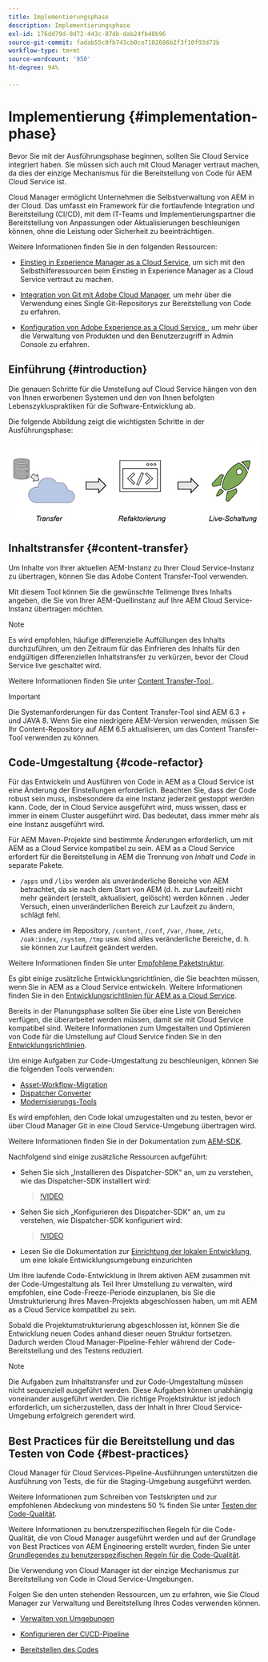 ```yaml
---
title: Implementierungsphase
description: Implementierungsphase
exl-id: 176dd79d-0d72-443c-87db-dab24fb48b96
source-git-commit: fadab55c0fb743cb0ce7102686b2f3f10f93d73b
workflow-type: tm+mt
source-wordcount: '950'
ht-degree: 94%

---
```


# Implementierung {#implementation-phase}

Bevor Sie mit der Ausführungsphase beginnen, sollten Sie Cloud Service integriert haben. Sie müssen sich auch mit Cloud Manager vertraut machen, da dies der einzige Mechanismus für die Bereitstellung von Code für AEM Cloud Service ist.

Cloud Manager ermöglicht Unternehmen die Selbstverwaltung von AEM in der Cloud. Das umfasst ein Framework für die fortlaufende Integration und Bereitstellung (CI/CD), mit dem IT-Teams und Implementierungspartner die Bereitstellung von Anpassungen oder Aktualisierungen beschleunigen können, ohne die Leistung oder Sicherheit zu beeinträchtigen.

Weitere Informationen finden Sie in den folgenden Ressourcen:

* [Einstieg in Experience Manager as a Cloud Service](https://experienceleague.adobe.com/docs/experience-manager-cloud-service/onboarding/home.html?lang=de), um sich mit den Selbsthilferessourcen beim Einstieg in Experience Manager as a Cloud Service vertraut zu machen.

* [Integration von Git mit Adobe Cloud Manager](https://experienceleague.adobe.com/docs/experience-manager-cloud-service/implementing/managing-code/integrating-with-git.html), um mehr über die Verwendung eines Single Git-Repositorys zur Bereitstellung von Code zu erfahren.

* [Konfiguration von Adobe Experience as a Cloud Service ](https://experienceleague.adobe.com/docs/experience-manager-cloud-service/security/ims-support.html#aem-configuration), um mehr über die Verwaltung von Produkten und den Benutzerzugriff in Admin Console zu erfahren.


## Einführung {#introduction}

Die genauen Schritte für die Umstellung auf Cloud Service hängen von den von Ihnen erworbenen Systemen und den von Ihnen befolgten Lebenszykluspraktiken für die Software-Entwicklung ab.

Die folgende Abbildung zeigt die wichtigsten Schritte in der Ausführungsphase:

![image](/help/move-to-cloud-service/assets/exec-image1.png)

## Inhaltstransfer {#content-transfer}

Um Inhalte von Ihrer aktuellen AEM-Instanz zu Ihrer Cloud Service-Instanz zu übertragen, können Sie das Adobe Content Transfer-Tool verwenden.

Mit diesem Tool können Sie die gewünschte Teilmenge Ihres Inhalts angeben, die Sie von Ihrer AEM-Quellinstanz auf Ihre AEM Cloud Service-Instanz übertragen möchten.

>[!NOTE]
>Es wird empfohlen, häufige differenzielle Auffüllungen des Inhalts durchzuführen, um den Zeitraum für das Einfrieren des Inhalts für den endgültigen differenziellen Inhaltstransfer zu verkürzen, bevor der Cloud Service live geschaltet wird.

Weitere Informationen finden Sie unter [Content Transfer-Tool ](/help/move-to-cloud-service/content-transfer-tool/overview-content-transfer-tool.md).

>[!IMPORTANT]
>Die Systemanforderungen für das Content Transfer-Tool sind AEM 6.3 + und JAVA 8. Wenn Sie eine niedrigere AEM-Version verwenden, müssen Sie Ihr Content-Repository auf AEM 6.5 aktualisieren, um das Content Transfer-Tool verwenden zu können.

## Code-Umgestaltung {#code-refactor}

Für das Entwickeln und Ausführen von Code in AEM as a Cloud Service ist eine Änderung der Einstellungen erforderlich. Beachten Sie, dass der Code robust sein muss, insbesondere da eine Instanz jederzeit gestoppt werden kann. Code, der in Cloud Service ausgeführt wird, muss wissen, dass er immer in einem Cluster ausgeführt wird. Das bedeutet, dass immer mehr als eine Instanz ausgeführt wird.

Für AEM Maven-Projekte sind bestimmte Änderungen erforderlich, um mit AEM as a Cloud Service kompatibel zu sein. AEM as a Cloud Service erfordert für die Bereitstellung in AEM die Trennung von *Inhalt* und *Code* in separate Pakete.

* `/apps` und `/libs` werden als unveränderliche Bereiche von AEM betrachtet, da sie nach dem Start von AEM (d. h. zur Laufzeit) nicht mehr geändert (erstellt, aktualisiert, gelöscht) werden können . Jeder Versuch, einen unveränderlichen Bereich zur Laufzeit zu ändern, schlägt fehl.

* Alles andere im Repository, `/content`, `/conf`, `/var`, `/home`, `/etc`, `/oak:index`, `/system`, `/tmp` usw. sind alles veränderliche Bereiche, d. h. sie können zur Laufzeit geändert werden.

Weitere Informationen finden Sie unter [Empfohlene Paketstruktur](https://experienceleague.adobe.com/docs/experience-manager-cloud-service/implementing/developing/aem-project-content-package-structure.html#recommended-package-structure).

Es gibt einige zusätzliche Entwicklungsrichtlinien, die Sie beachten müssen, wenn Sie in AEM as a Cloud Service entwickeln. Weitere Informationen finden Sie in den [Entwicklungsrichtlinien für AEM as a Cloud Service](https://experienceleague.adobe.com/docs/experience-manager-cloud-service/implementing/developing/development-guidelines.html?lang=de).

Bereits in der Planungsphase sollten Sie über eine Liste von Bereichen verfügen, die überarbeitet werden müssen, damit sie mit Cloud Service kompatibel sind. Weitere Informationen zum Umgestalten und Optimieren von Code für die Umstellung auf Cloud Service finden Sie in den [Entwicklungsrichtlinien](https://experienceleague.adobe.com/docs/experience-manager-cloud-service/implementing/developing/development-guidelines.html).

Um einige Aufgaben zur Code-Umgestaltung zu beschleunigen, können Sie die folgenden Tools verwenden:

* [Asset-Workflow-Migration](/help/move-to-cloud-service/moving-to-aem-assets/asset-workflow-migration-tool.md)
* [Dispatcher Converter](/help/move-to-cloud-service/refactoring-tools/dispatcher-transformation-utility-tools.md)
* [Modernisierungs-Tools](/help/move-to-cloud-service/refactoring-tools/aem-modernization-tools.md)

Es wird empfohlen, den Code lokal umzugestalten und zu testen, bevor er über Cloud Manager Git in eine Cloud Service-Umgebung übertragen wird.

Weitere Informationen finden Sie in der Dokumentation zum [AEM-SDK](https://experienceleague.adobe.com/docs/experience-manager-cloud-service/implementing/deploying/overview.html#aem-as-a-cloud-service-sdk).

Nachfolgend sind einige zusätzliche Ressourcen aufgeführt:

* Sehen Sie sich „Installieren des Dispatcher-SDK“ an, um zu verstehen, wie das Dispatcher-SDK installiert wird:

   >[!VIDEO](https://video.tv.adobe.com/v/30601)

* Sehen Sie sich „Konfigurieren des Dispatcher-SDK“ an, um zu verstehen, wie Dispatcher-SDK konfiguriert wird:

   >[!VIDEO](https://video.tv.adobe.com/v/30602)

* Lesen Sie die Dokumentation zur [Einrichtung der lokalen Entwicklung](https://experienceleague.adobe.com/docs/experience-manager-learn/cloud-service/local-development-environment-set-up/overview.html), um eine lokale Entwicklungsumgebung einzurichten


Um Ihre laufende Code-Entwicklung in Ihrem aktiven AEM zusammen mit der Code-Umgestaltung als Teil Ihrer Umstellung zu verwalten, wird empfohlen, eine Code-Freeze-Periode einzuplanen, bis Sie die Umstrukturierung Ihres Maven-Projekts abgeschlossen haben, um mit AEM as a Cloud Service kompatibel zu sein.

Sobald die Projektumstrukturierung abgeschlossen ist, können Sie die Entwicklung neuen Codes anhand dieser neuen Struktur fortsetzen. Dadurch werden Cloud Manager-Pipeline-Fehler während der Code-Bereitstellung und des Testens reduziert.

>[!NOTE]
>Die Aufgaben zum Inhaltstransfer und zur Code-Umgestaltung müssen nicht sequenziell ausgeführt werden. Diese Aufgaben können unabhängig voneinander ausgeführt werden. Die richtige Projektstruktur ist jedoch erforderlich, um sicherzustellen, dass der Inhalt in Ihrer Cloud Service-Umgebung erfolgreich gerendert wird.

## Best Practices für die Bereitstellung und das Testen von Code {#best-practices}

Cloud Manager für Cloud Services-Pipeline-Ausführungen unterstützen die Ausführung von Tests, die für die Staging-Umgebung ausgeführt werden.

Weitere Informationen zum Schreiben von Testskripten und zur empfohlenen Abdeckung von mindestens 50 % finden Sie unter [Testen der Code-Qualität](https://experienceleague.adobe.com/docs/experience-manager-cloud-service/implementing/developing/understand-test-results.html#code-quality-testing).

Weitere Informationen zu benutzerspezifischen Regeln für die Code-Qualität, die von Cloud Manager ausgeführt werden und auf der Grundlage von Best Practices von AEM Engineering erstellt wurden, finden Sie unter [Grundlegendes zu benutzerspezifischen Regeln für die Code-Qualität](https://experienceleague.adobe.com/docs/experience-manager-cloud-service/implementing/using-cloud-manager/custom-code-quality-rules.html?lang=de).

Die Verwendung von Cloud Manager ist der einzige Mechanismus zur Bereitstellung von Code in Cloud Service-Umgebungen.

Folgen Sie den unten stehenden Ressourcen, um zu erfahren, wie Sie Cloud Manager zur Verwaltung und Bereitstellung Ihres Codes verwenden können.

* [Verwalten von Umgebungen](https://experienceleague.adobe.com/docs/experience-manager-cloud-service/implementing/using-cloud-manager/manage-environments.html?lang=de)

* [Konfigurieren der CI/CD-Pipeline](https://experienceleague.adobe.com/docs/experience-manager-cloud-service/implementing/using-cloud-manager/configure-pipeline.html?lang=de)

* [Bereitstellen des Codes](https://experienceleague.adobe.com/docs/experience-manager-cloud-service/implementing/using-cloud-manager/deploy-code.html?lang=de)


